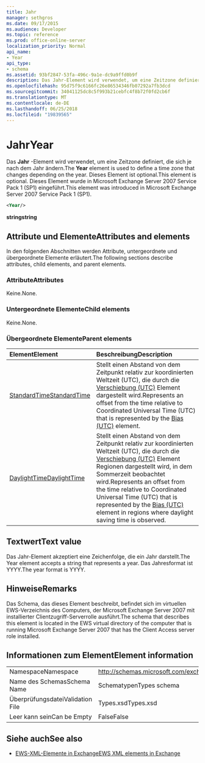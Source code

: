 ```yaml
---
title: Jahr
manager: sethgros
ms.date: 09/17/2015
ms.audience: Developer
ms.topic: reference
ms.prod: office-online-server
localization_priority: Normal
api_name:
- Year
api_type:
- schema
ms.assetid: 93bf2847-53fa-496c-9a1e-dc9a9ffd0b9f
description: Das Jahr-Element wird verwendet, um eine Zeitzone definiert, die sich je nach dem Jahr ändern. Dieses Element ist optional. Dieses Element wurde in Microsoft Exchange Server 2007 Service Pack 1 (SP1) eingeführt.
ms.openlocfilehash: 95d75f9c6166fc26e86534346fb07292a7fb3dcd
ms.sourcegitcommit: 34041125dc8c5f993b21cebfc4f8b72f0fd2cb6f
ms.translationtype: MT
ms.contentlocale: de-DE
ms.lasthandoff: 06/25/2018
ms.locfileid: "19839565"
---
```

# <a name="year"></a><span data-ttu-id="44ce6-105">Jahr</span><span class="sxs-lookup"><span data-stu-id="44ce6-105">Year</span></span>

<span data-ttu-id="44ce6-106">Das **Jahr** -Element wird verwendet, um eine Zeitzone definiert, die sich je nach dem Jahr ändern.</span><span class="sxs-lookup"><span data-stu-id="44ce6-106">The **Year** element is used to define a time zone that changes depending on the year.</span></span> <span data-ttu-id="44ce6-107">Dieses Element ist optional.</span><span class="sxs-lookup"><span data-stu-id="44ce6-107">This element is optional.</span></span> <span data-ttu-id="44ce6-108">Dieses Element wurde in Microsoft Exchange Server 2007 Service Pack 1 (SP1) eingeführt.</span><span class="sxs-lookup"><span data-stu-id="44ce6-108">This element was introduced in Microsoft Exchange Server 2007 Service Pack 1 (SP1).</span></span> 
  
```xml
<Year/>
```

<span data-ttu-id="44ce6-109">**string**</span><span class="sxs-lookup"><span data-stu-id="44ce6-109">**string**</span></span>

## <a name="attributes-and-elements"></a><span data-ttu-id="44ce6-110">Attribute und Elemente</span><span class="sxs-lookup"><span data-stu-id="44ce6-110">Attributes and elements</span></span>

<span data-ttu-id="44ce6-111">In den folgenden Abschnitten werden Attribute, untergeordnete und übergeordnete Elemente erläutert.</span><span class="sxs-lookup"><span data-stu-id="44ce6-111">The following sections describe attributes, child elements, and parent elements.</span></span>
  
### <a name="attributes"></a><span data-ttu-id="44ce6-112">Attribute</span><span class="sxs-lookup"><span data-stu-id="44ce6-112">Attributes</span></span>

<span data-ttu-id="44ce6-113">Keine.</span><span class="sxs-lookup"><span data-stu-id="44ce6-113">None.</span></span>
  
### <a name="child-elements"></a><span data-ttu-id="44ce6-114">Untergeordnete Elemente</span><span class="sxs-lookup"><span data-stu-id="44ce6-114">Child elements</span></span>

<span data-ttu-id="44ce6-115">Keine.</span><span class="sxs-lookup"><span data-stu-id="44ce6-115">None.</span></span>
  
### <a name="parent-elements"></a><span data-ttu-id="44ce6-116">Übergeordnete Elemente</span><span class="sxs-lookup"><span data-stu-id="44ce6-116">Parent elements</span></span>

|<span data-ttu-id="44ce6-117">**Element**</span><span class="sxs-lookup"><span data-stu-id="44ce6-117">**Element**</span></span>|<span data-ttu-id="44ce6-118">**Beschreibung**</span><span class="sxs-lookup"><span data-stu-id="44ce6-118">**Description**</span></span>|
|:-----|:-----|
|[<span data-ttu-id="44ce6-119">StandardTime</span><span class="sxs-lookup"><span data-stu-id="44ce6-119">StandardTime</span></span>](standardtime.md) <br/> |<span data-ttu-id="44ce6-120">Stellt einen Abstand von dem Zeitpunkt relativ zur koordinierten Weltzeit (UTC), die durch die [Verschiebung (UTC)](bias-utc.md) Element dargestellt wird.</span><span class="sxs-lookup"><span data-stu-id="44ce6-120">Represents an offset from the time relative to Coordinated Universal Time (UTC) that is represented by the [Bias (UTC)](bias-utc.md) element.</span></span>  <br/> |
|[<span data-ttu-id="44ce6-121">DaylightTime</span><span class="sxs-lookup"><span data-stu-id="44ce6-121">DaylightTime</span></span>](daylighttime.md) <br/> |<span data-ttu-id="44ce6-122">Stellt einen Abstand von dem Zeitpunkt relativ zur koordinierten Weltzeit (UTC), die durch die [Verschiebung (UTC)](bias-utc.md) Element Regionen dargestellt wird, in dem Sommerzeit beobachtet wird.</span><span class="sxs-lookup"><span data-stu-id="44ce6-122">Represents an offset from the time relative to Coordinated Universal Time (UTC) that is represented by the [Bias (UTC)](bias-utc.md) element in regions where daylight saving time is observed.</span></span>  <br/> |
   
## <a name="text-value"></a><span data-ttu-id="44ce6-123">Textwert</span><span class="sxs-lookup"><span data-stu-id="44ce6-123">Text value</span></span>

<span data-ttu-id="44ce6-124">Das Jahr-Element akzeptiert eine Zeichenfolge, die ein Jahr darstellt.</span><span class="sxs-lookup"><span data-stu-id="44ce6-124">The Year element accepts a string that represents a year.</span></span> <span data-ttu-id="44ce6-125">Das Jahresformat ist YYYY.</span><span class="sxs-lookup"><span data-stu-id="44ce6-125">The year format is YYYY.</span></span>
  
## <a name="remarks"></a><span data-ttu-id="44ce6-126">Hinweise</span><span class="sxs-lookup"><span data-stu-id="44ce6-126">Remarks</span></span>

<span data-ttu-id="44ce6-127">Das Schema, das dieses Element beschreibt, befindet sich im virtuellen EWS-Verzeichnis des Computers, der Microsoft Exchange Server 2007 mit installierter Clientzugriff-Serverrolle ausführt.</span><span class="sxs-lookup"><span data-stu-id="44ce6-127">The schema that describes this element is located in the EWS virtual directory of the computer that is running Microsoft Exchange Server 2007 that has the Client Access server role installed.</span></span>
  
## <a name="element-information"></a><span data-ttu-id="44ce6-128">Informationen zum Element</span><span class="sxs-lookup"><span data-stu-id="44ce6-128">Element information</span></span>

|||
|:-----|:-----|
|<span data-ttu-id="44ce6-129">Namespace</span><span class="sxs-lookup"><span data-stu-id="44ce6-129">Namespace</span></span>  <br/> |http://schemas.microsoft.com/exchange/services/2006/types  <br/> |
|<span data-ttu-id="44ce6-130">Name des Schemas</span><span class="sxs-lookup"><span data-stu-id="44ce6-130">Schema Name</span></span>  <br/> |<span data-ttu-id="44ce6-131">Schematypen</span><span class="sxs-lookup"><span data-stu-id="44ce6-131">Types schema</span></span>  <br/> |
|<span data-ttu-id="44ce6-132">Überprüfungsdatei</span><span class="sxs-lookup"><span data-stu-id="44ce6-132">Validation File</span></span>  <br/> |<span data-ttu-id="44ce6-133">Types.xsd</span><span class="sxs-lookup"><span data-stu-id="44ce6-133">Types.xsd</span></span>  <br/> |
|<span data-ttu-id="44ce6-134">Leer kann sein</span><span class="sxs-lookup"><span data-stu-id="44ce6-134">Can be Empty</span></span>  <br/> |<span data-ttu-id="44ce6-135">False</span><span class="sxs-lookup"><span data-stu-id="44ce6-135">False</span></span>  <br/> |
   
## <a name="see-also"></a><span data-ttu-id="44ce6-136">Siehe auch</span><span class="sxs-lookup"><span data-stu-id="44ce6-136">See also</span></span>

- [<span data-ttu-id="44ce6-137">EWS-XML-Elemente in Exchange</span><span class="sxs-lookup"><span data-stu-id="44ce6-137">EWS XML elements in Exchange</span></span>](ews-xml-elements-in-exchange.md)

